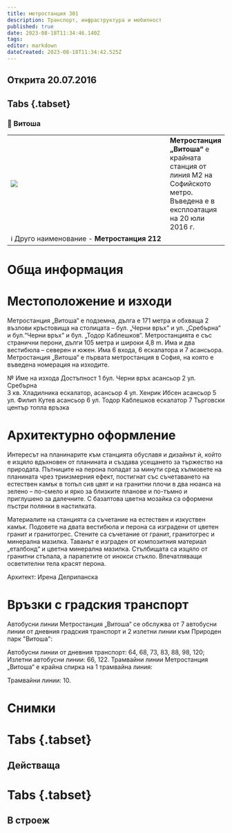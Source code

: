 ```yaml
---
title: метростанция 301
description: Транспорт, инфраструктура и мобилност
published: true
date: 2023-08-18T11:34:46.140Z
tags: 
editor: markdown
dateCreated: 2023-08-18T11:34:42.525Z
---
```


## Открита 20.07.2016
## Tabs {.tabset}
### 🔵 Витоша
<table style="width:100%">
  <tr>
    <td style="width:400px"><img src="https://www.metropolitan.bg/assets/resourceimages/911/14-vitosha.jpg"></td>
    <td><b>Метростанция „Витоша“</b> е крайната станция от линия М2 на Софийското метро. Въведена е в експлоатация на 20 юли 2016 г.
      <br></td>
  </tr>
  <td colspan=2 >ℹ️ Друго наименование - <b>Метростанция 212</b></td>
</table>


# Обща информация


# Местоположение и изходи
Метростанция „Витоша“ е подземна, дълга е 171 метра и обхваща 2 възлови кръстовища на столицата – бул. „Черни връх“ и ул. „Сребърна“ и бул.“Черни връх“ и бул. „Тодор Каблешков“. Метростанцията е със странични перони, дълги 105 метра и широки 4,8 m. Има и два вестибюла – северен и южен. Има 6 входа, 6 ескалатора и 7 асансьора. Метростанция „Витоша“ е първата метростанция в София, на която е въведена номерация на изходите.

№	Име на изхода	Достъпност
1	бул. Черни връх	асансьор
2	ул. Сребърна	
3	кв. Хладилника	ескалатор, асансьор
4	ул. Хенрик Ибсен	асансьор
5	ул. Филип Кутев	асансьор
6	ул. Тодор Каблешков	ескалатор
7	Търговски център	топла връзка

# Архитектурно оформление
Интересът на планинарите към станцията обуславя и дизайнът ѝ, който е изцяло вдъхновен от планината и създава усещането за тържество на природата. Пътниците на перона попадат за минути сред хълмовете на планината чрез триизмерния ефект, постигнат със съчетаването на естествен камък в топъл сив цвят и на гранитни плочи в два нюанса на зелено – по-смело и ярко за близките планове и по-тъмно и приглушено за далечните. С базалтова цветна мозайка са оформени пъстри полянки в настилката.

Материалите на станцията са съчетание на естествен и изкуствен камък. Подовете на двата вестибюла и перона са изградени от цветен гранит и гранитогрес. Стените са съчетание от гранит, гранитогрес и минерална мазилка. Таванът е изграден от композитния материал „еталбонд“ и цветна минерална мазилка. Стълбищата са изцяло от гранитни стъпала, а парапетите от инокси стъкло. Впечатляващи осветителни тела красят перона.

Архитект: Ирена Делрипанска

# Връзки с градския транспорт
Автобусни линии
Метростанция „Витоша“ се обслужва от 7 автобусни линии от дневния градския транспорт и 2 излетни линии към Природен парк "Витоша":

Автобусни линии от дневния транспорт: 64, 68, 73, 83, 88, 98, 120;
Излетни автобусни линии: 66, 122.
Трамвайни линии
Метростанция „Витоша“ е крайна спирка на 1 трамвайна линия:

Трамвайни линии: 10.

# Снимки
  
# Tabs {.tabset}
## Действаща

  
# Tabs {.tabset}
## В строеж